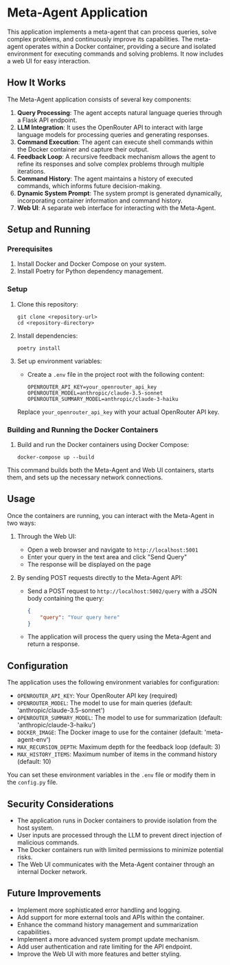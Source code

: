 # Meta-Agent Application

This application implements a meta-agent that can process queries, solve complex problems, and continuously improve its capabilities. The meta-agent operates within a Docker container, providing a secure and isolated environment for executing commands and solving problems. It now includes a web UI for easy interaction.

## How It Works

The Meta-Agent application consists of several key components:

1. **Query Processing**: The agent accepts natural language queries through a Flask API endpoint.
2. **LLM Integration**: It uses the OpenRouter API to interact with large language models for processing queries and generating responses.
3. **Command Execution**: The agent can execute shell commands within the Docker container and capture their output.
4. **Feedback Loop**: A recursive feedback mechanism allows the agent to refine its responses and solve complex problems through multiple iterations.
5. **Command History**: The agent maintains a history of executed commands, which informs future decision-making.
6. **Dynamic System Prompt**: The system prompt is generated dynamically, incorporating container information and command history.
7. **Web UI**: A separate web interface for interacting with the Meta-Agent.

## Setup and Running

### Prerequisites

1. Install Docker and Docker Compose on your system.
2. Install Poetry for Python dependency management.

### Setup

1. Clone this repository:
   ```
   git clone <repository-url>
   cd <repository-directory>
   ```

2. Install dependencies:
   ```
   poetry install
   ```

3. Set up environment variables:
   - Create a `.env` file in the project root with the following content:
     ```
     OPENROUTER_API_KEY=your_openrouter_api_key
     OPENROUTER_MODEL=anthropic/claude-3.5-sonnet
     OPENROUTER_SUMMARY_MODEL=anthropic/claude-3-haiku
     ```
   Replace `your_openrouter_api_key` with your actual OpenRouter API key.

### Building and Running the Docker Containers

1. Build and run the Docker containers using Docker Compose:
   ```
   docker-compose up --build
   ```

This command builds both the Meta-Agent and Web UI containers, starts them, and sets up the necessary network connections.

## Usage

Once the containers are running, you can interact with the Meta-Agent in two ways:

1. Through the Web UI:
   - Open a web browser and navigate to `http://localhost:5001`
   - Enter your query in the text area and click "Send Query"
   - The response will be displayed on the page

2. By sending POST requests directly to the Meta-Agent API:
   - Send a POST request to `http://localhost:5002/query` with a JSON body containing the query:
     ```json
     {
         "query": "Your query here"
     }
     ```
   - The application will process the query using the Meta-Agent and return a response.

## Configuration

The application uses the following environment variables for configuration:

- `OPENROUTER_API_KEY`: Your OpenRouter API key (required)
- `OPENROUTER_MODEL`: The model to use for main queries (default: 'anthropic/claude-3.5-sonnet')
- `OPENROUTER_SUMMARY_MODEL`: The model to use for summarization (default: 'anthropic/claude-3-haiku')
- `DOCKER_IMAGE`: The Docker image to use for the container (default: 'meta-agent-env')
- `MAX_RECURSION_DEPTH`: Maximum depth for the feedback loop (default: 3)
- `MAX_HISTORY_ITEMS`: Maximum number of items in the command history (default: 10)

You can set these environment variables in the `.env` file or modify them in the `config.py` file.

## Security Considerations

- The application runs in Docker containers to provide isolation from the host system.
- User inputs are processed through the LLM to prevent direct injection of malicious commands.
- The Docker containers run with limited permissions to minimize potential risks.
- The Web UI communicates with the Meta-Agent container through an internal Docker network.

## Future Improvements

- Implement more sophisticated error handling and logging.
- Add support for more external tools and APIs within the container.
- Enhance the command history management and summarization capabilities.
- Implement a more advanced system prompt update mechanism.
- Add user authentication and rate limiting for the API endpoint.
- Improve the Web UI with more features and better styling.
